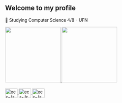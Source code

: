 ## Welcome to my profile

🔭 Studying Computer Science 4/8 - UFN

<div align="center" style="display:flex">
  <a href="https://github.com/MiguelToller">
  <img height="180em" src="https://github-readme-stats.vercel.app/api?username=MiguelToller&theme=dark&show_icons=true&hide_border=true&count_private=true"/>
  <img height="180em" src="![MiguelToller's Top Languages](https://github-readme-stats.vercel.app/api/top-langs/?username=MiguelToller&theme=vue-dark&show_icons=true&hide_border=true&layout=compact)"/>
</div>
<div style="display: inline_block"><br>
  <img align="center" alt="ecs-Js" height="30" width="40" src="https://cdn.jsdelivr.net/gh/devicons/devicon@latest/icons/java/java-original.svg" />
  <img align="center" alt="ecs-Js" height="30" width="40" src="https://cdn.jsdelivr.net/gh/devicons/devicon@latest/icons/csharp/csharp-original.svg" />
  <img align="center" alt="ecs-Js" height="30" width="40" src="https://cdn.jsdelivr.net/gh/devicons/devicon@latest/icons/python/python-original.svg" />
<div>


